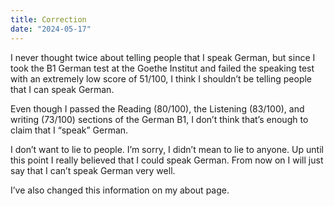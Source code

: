 ```yaml
---
title: Correction
date: "2024-05-17"
---
```


I never thought twice about telling people that I speak German, but since I took the B1 German test at the Goethe Institut and failed the speaking test with an extremely low score of 51/100, I think I shouldn’t be telling people that I can speak German.

Even though I passed the Reading (80/100), the Listening (83/100), and writing (73/100) sections of the German B1, I don’t think that’s enough to claim that I “speak” German.

I don’t want to lie to people. I’m sorry, I didn’t mean to lie to anyone. Up until this point I really believed that I could speak German. From now on I will just say that I can’t speak German very well.

I’ve also changed this information on my about page. 
